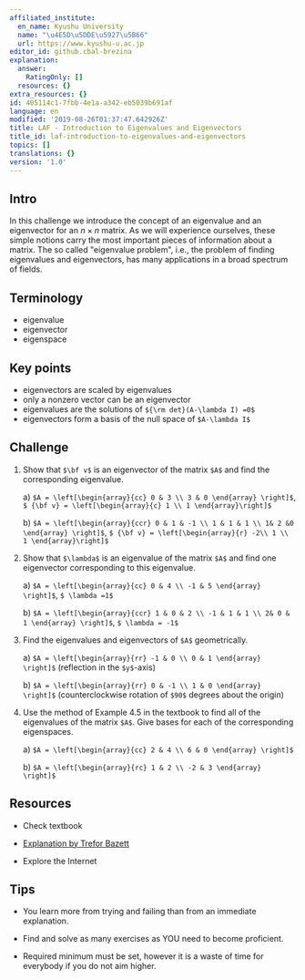 ```yaml
---
affiliated_institute:
  en_name: Kyushu University
  name: "\u4E5D\u5DDE\u5927\u5B66"
  url: https://www.kyushu-u.ac.jp
editor_id: github.cbal-brezina
explanation:
  answer:
    RatingOnly: []
  resources: {}
extra_resources: {}
id: 405114c1-7fbb-4e1a-a342-eb5039b691af
language: en
modified: '2019-08-26T01:37:47.642926Z'
title: LAF - Introduction to Eigenvalues and Eigenvectors
title_id: laf-introduction-to-eigenvalues-and-eigenvectors
topics: []
translations: {}
version: '1.0'
---
```


## Intro

In this challenge we introduce the concept of  an eigenvalue and an eigenvector for an $n\times n$ matrix. As we will experience ourselves,  these simple notions carry the most important pieces of information about a matrix. The so called "eigenvalue problem", i.e., the problem of finding eigenvalues and eigenvectors, has many applications in a broad spectrum of fields.   



## Terminology

- eigenvalue
- eigenvector
- eigenspace


## Key points

- eigenvectors are scaled by eigenvalues 
- only a nonzero vector can be an eigenvector
- eigenvalues are the solutions of `${\rm det}(A-\lambda I) =0$`
- eigenvectors  form a basis of the null space of `$A-\lambda I$`

## Challenge

1. Show that `$\bf v$` is an eigenvector of the matrix `$A$` and find the corresponding eigenvalue.

    a) `$A = \left[\begin{array}{cc} 0 & 3 \\ 3 & 0 \end{array} \right]$`, `$ {\bf v} = \left[\begin{array}{c} 1 \\ 1 \end{array}\right]$`
    
    b) `$A = \left[\begin{array}{ccr} 0 & 1 & -1 \\ 1 & 1 & 1 \\ 1& 2 &0 \end{array} \right]$`, `$ {\bf v} = \left[\begin{array}{r} -2\\ 1 \\ 1 \end{array}\right]$`

2. Show that `$\lambda$` is an eigenvalue of the matrix `$A$` and find one eigenvector corresponding to this eigenvalue.

    a) `$A = \left[\begin{array}{cc} 0 & 4 \\ -1 & 5 \end{array} \right]$`, `$ \lambda =1$`
    
    b) `$A = \left[\begin{array}{ccr} 1 & 0 & 2 \\ -1 & 1 & 1 \\ 2& 0 & 1 \end{array} \right]$`, `$ \lambda = -1$` 
    
3.  Find the eigenvalues and eigenvectors of `$A$` geometrically.

    a)  `$A = \left[\begin{array}{rr} -1 & 0 \\ 0 & 1 \end{array} \right]$` (reflection in the `$y$`-axis)

    b)  `$A = \left[\begin{array}{rr} 0 & -1 \\ 1 & 0 \end{array} \right]$` (counterclockwise rotation of `$90$` degrees about the origin)

4. Use the method of Example 4.5 in the textbook to find all of the eigenvalues of the matrix `$A$`. Give bases for each of the corresponding eigenspaces. 

    a) `$A = \left[\begin{array}{cc} 2 & 4 \\ 6 & 0 \end{array} \right]$`
    
    b) `$A = \left[\begin{array}{rc} 1 & 2 \\ -2 & 3 \end{array} \right]$`

## Resources

- Check textbook

- [Explanation by Trefor Bazett](https://youtu.be/4wTHFmZPhT0)


- Explore the Internet

## Tips


- You learn more from trying and failing than from an immediate explanation.

- Find and solve as many exercises as YOU need to become proficient.

- Required minimum must be set, however it is a waste of time for everybody if you do not aim higher.




